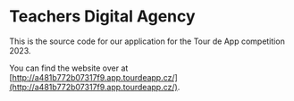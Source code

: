 # Teachers Digital Agency

This is the source code for our application for the Tour de App competition 2023.

You can find the website over at [http://a481b772b07317f9.app.tourdeapp.cz/](http://a481b772b07317f9.app.tourdeapp.cz/).
